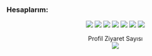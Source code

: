 

<br />
<br />

<h3>Hesaplarım:</h3>
<p align="center">
   <a href="https://discord.com/users/569230580743536652" target"blank_"><img src="https://img.shields.io/badge/discord%20-7289DA.svg?&style=for-the-badge&logo=discord&logoColor=white"></a>
    <a href="https://github.com/TugberkSenoyar" target"blank_"><img src="https://img.shields.io/badge/GitHub%20-191717.svg?&style=for-the-badge&logo=github&logoColor=white"></a>
   <a href="https://www.youtube.com/channel/UCD7bRhGxuAjCE7Rqr8f1gug" target"blank_"><img src="https://img.shields.io/badge/youtube%20-ff0000.svg?&style=for-the-badge&logo=youtube&logoColor=white"></a>
   <a href="https://steamcommunity.com/profiles/76561198995377783/" target"blank_"><img src="https://img.shields.io/badge/steam%20-171a21.svg?&style=for-the-badge&logo=steam&logoColor=white"></a>
<a href="https://open.spotify.com/user/gtpqq4cucl8i0seqm4xa4rpvv" target"blank_"><img src="https://img.shields.io/badge/Spotify%20-1ed760.svg?&style=for-the-badge&logo=spotify&logoColor=white"></a>
<a href="https://www.instagram.com/tugberk.senoyar/" target"blank_"><img src="https://img.shields.io/badge/INSTAGRAM%20-DC3175.svg?&style=for-the-badge&logo=instagram&logoColor=white"></a>
<a href="https://discord.gg/gBMc55z" target"blank_"><img src="https://img.shields.io/discord/623167382738960394?style=for-the-badge&color=ff69b4&label=Norex%27Bot%20Destek&logo=discord"></a>

</p>
<p align="center"> 
  Profil Ziyaret Sayısı<br>
  <img src="https://warp-profuse-force.glitch.me/sayac.svg" />
</p>


